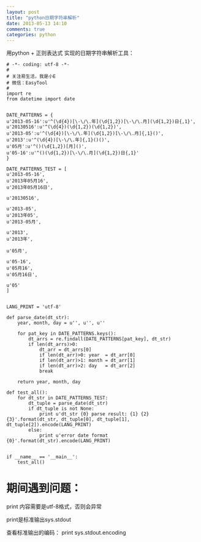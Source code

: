 ```yaml
---
layout: post
title: "python日期字符串解析"
date: 2013-05-13 14:10
comments: true
categories: python 
---
```


用python + 正则表达式 实现的日期字符串解析工具：
<!--more-->
	# -*- coding: utf-8 -*-
	#
	# 关注易生活，我是小E
	# 微信：EasyTool
	#
	import re
	from datetime import date
	
	
	DATE_PATTERNS = {
	u'2013-05-16':u'^(\d{4})[\-\/\.年](\d{1,2})[\-\/\.月](\d{1,2})日{,1}',
	u'20130516':u'^(\d{4})(\d{1,2})(\d{1,2})',
	u'2013-05':u'^(\d{4})[\-\/\.年](\d{1,2})[\-\/\.月]{,1}()',
	u'2013':u'^(\d{4})[\-\/\.年]{,1}()()',
	u'05月':u'^()(\d{1,2})[月]()',
	u'05-16':u'^()(\d{1,2})[\-\/\.月](\d{1,2})日{,1}'
	}
	
	DATE_PATTERNS_TEST = [
	u'2013-05-16',
	u'2013年05月16',
	u'2013年05月16日',
	
	u'20130516',
	
	u'2013-05', 
	u'2013年05', 
	u'2013-05月',
	
	u'2013',
	u'2013年',
	
	u'05月',
	
	u'05-16',
	u'05月16',
	u'05月16日',
	
	u'05'
	]
	
	
	LANG_PRINT = 'utf-8'
	
	def parse_date(dt_str):
	    year, month, day = u'', u'', u''
	
	    for pat_key in DATE_PATTERNS.keys():
	        dt_arrs = re.findall(DATE_PATTERNS[pat_key], dt_str)
	        if len(dt_arrs)>0:
	            dt_arr = dt_arrs[0]
	            if len(dt_arr)>0: year  = dt_arr[0]
	            if len(dt_arr)>1: month = dt_arr[1]
	            if len(dt_arr)>2: day   = dt_arr[2]
	            break
	
	    return year, month, day
	
	def test_all():
	    for dt_str in DATE_PATTERNS_TEST:
	        dt_tuple = parse_date(dt_str)
	        if dt_tuple is not None:
	            print u'dt_str {0} parse result: {1} {2} {3}'.format(dt_str, dt_tuple[0], dt_tuple[1], dt_tuple[2]).encode(LANG_PRINT)
	        else:
	            print u'error date format {0}'.format(dt_str).encode(LANG_PRINT)
	
	
	if __name__ == '__main__':
	    test_all()

期间遇到问题：
==
print 内容需要是utf-8格式，否则会异常

print是标准输出sys.stdout

查看标准输出的编码：  print sys.stdout.encoding

